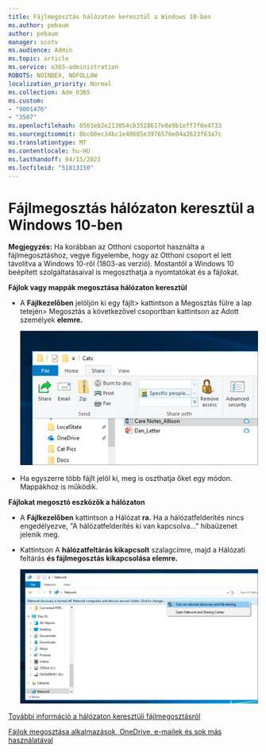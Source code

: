 ```yaml
---
title: Fájlmegosztás hálózaton keresztül a Windows 10-ben
ms.author: pebaum
author: pebaum
manager: scotv
ms.audience: Admin
ms.topic: article
ms.service: o365-administration
ROBOTS: NOINDEX, NOFOLLOW
localization_priority: Normal
ms.collection: Adm_O365
ms.custom:
- "9001476"
- "3507"
ms.openlocfilehash: 0503eb2e213054cb3528617e0e9b1eff7f0e4733
ms.sourcegitcommit: 8bc60ec34bc1e40685e3976576e04a2623f63a7c
ms.translationtype: MT
ms.contentlocale: hu-HU
ms.lasthandoff: 04/15/2021
ms.locfileid: "51813150"
---
```

# <a name="file-sharing-over-a-network-in-windows-10"></a>Fájlmegosztás hálózaton keresztül a Windows 10-ben

**Megjegyzés:** Ha korábban az Otthoni csoportot használta a fájlmegosztáshoz, vegye figyelembe, hogy az Otthoni csoport el lett távolítva a Windows 10-ről (1803-as verzió). Mostantól a Windows 10 beépített szolgáltatásaival is megoszthatja a nyomtatókat és a fájlokat.

**Fájlok vagy mappák megosztása hálózaton keresztül**

- A **Fájlkezelőben** jelöljön ki egy  fájlt> kattintson a Megosztás fülre  a lap tetején> Megosztás a következővel csoportban kattintson az Adott személyek **elemre.**

    ![Fájlok megosztása adott személyekkel.](media/share-with-specific-people.png)
          
- Ha egyszerre több fájlt jelöl ki, meg is oszthatja őket egy módon. Mappákhoz is működik.

**Fájlokat megosztó eszközök a hálózaton**

- A **Fájlkezelőben** kattintson a Hálózat **ra.** Ha a hálózatfelderítés nincs engedélyezve, "A hálózatfelderítés ki van kapcsolva..." hibaüzenet jelenik meg.

- Kattintson A **hálózatfeltárás kikapcsolt** szalagcímre, majd a Hálózati feltárás **és fájlmegosztás kikapcsolása elemre.**

    ![Kapcsolja be a hálózatfelderítést és a fájlmegosztást.](media/turn-on-network-discovery.png)

[További információ a hálózaton keresztüli fájlmegosztásról](https://support.microsoft.com/help/4092694/windows-10-file-sharing-over-a-network)

[Fájlok megosztása alkalmazások, OneDrive, e-mailek és sok más használatával](https://support.microsoft.com/help/4027674/windows-10-share-files-in-file-explorer)
